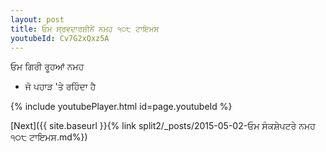 ```yaml
---
layout: post
title: ਓਮ ਸ੍ਰਵਦਾਰਸ਼ੀਨੇਂ ਨਮਹ ੧੦੮ ਟਾਇਮਸ
youtubeId: Cv7G2xQxz5A
---
```

 
 
 ਓਮ ਗਿਰੀ ਰੂਹਆਂ ਨਮਹ  
 
 -  ਜੋ ਪਹਾੜ 'ਤੇ ਰਹਿੰਦਾ ਹੈ 
 
  
 
  
 
 
 
 
 
 


{% include youtubePlayer.html id=page.youtubeId %}
 
[Next]({{ site.baseurl }}{% link  split2/_posts/2015-05-02-ਓਮ ਸੰਕਸ਼ੇਪਟਰੇ ਨਮਹ ੧੦੮ ਟਾਇਮਸ.md%})
 
